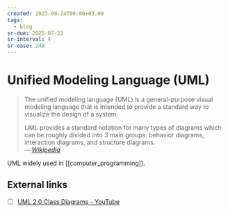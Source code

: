 ```yaml
---
created: 2023-09-24T00:00+03:00
tags:
  - blog
sr-due: 2025-07-22
sr-interval: 4
sr-ease: 248
---
```


# Unified Modeling Language (UML)

> The unified modeling language (UML) is a general-purpose visual modeling
> language that is intended to provide a standard way to visualize the design of
> a system.
>
> UML provides a standard notation for many types of diagrams which can be
> roughly divided into 3 main groups: behavior diagrams, interaction diagrams,
> and structure diagrams.\
> — <cite>[Wikipedia](https://en.wikipedia.org/wiki/Unified_Modeling_Language)</cite>

UML widely used in [[computer_programming]].

## External links

- [ ] [UML 2.0 Class Diagrams - YouTube](https://www.youtube.com/watch?v=3cmzqZzwNDM&list=PLGLfVvz_LVvQ5G-LdJ8RLqe-ndo7QITYc&index=5)
